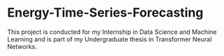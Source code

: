 # Energy-Time-Series-Forecasting

This project is conducted for my Internship in Data Science and Machine Learning and is part of my Undergraduate thesis in Transformer Neural Networks.
